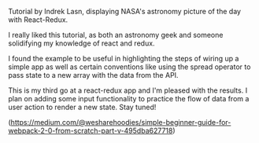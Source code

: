 Tutorial by Indrek Lasn, displaying NASA's astronomy picture of the day with React-Redux.

I really liked this tutorial, as both an astronomy geek and someone solidifying my knowledge of react and redux.

I found the example to be useful in highlighting the steps of wiring up a simple app as well as certain conventions like using the spread operator to pass state to a new array with the data from the API.

This is my third go at a react-redux app and I'm pleased with the results. I plan on adding some input functionality to practice the flow of data from a user action to render a new state. Stay tuned! 

(https://medium.com/@wesharehoodies/simple-beginner-guide-for-webpack-2-0-from-scratch-part-v-495dba627718)
